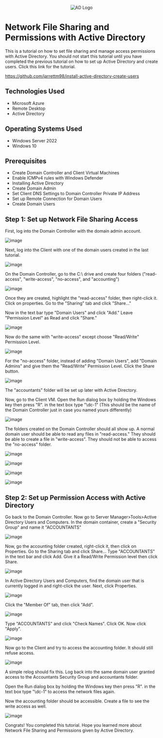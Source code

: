 <p align="center">
<img src="https://i.imgur.com/Q3YpjDD.png" alt="AD Logo"/>
</p>

<h1>Network File Sharing and Permissions with Active Directory</h1>
This is a tutorial on how to set file sharing and manage access permissions with Active Directory. You should not start this tutorial until you have completed the previous tutorial on how to set up Active Directory and create users. Click this link for the tutorial.

https://github.com/jarrettm98/install-active-directory-create-users

<h2>Technologies Used</h2>

- Microsoft Azure
- Remote Desktop
- Active Directory

<h2>Operating Systems Used</h2>

- Windows Server 2022
- Windows 10

<h2>Prerequisites</h2>

- Create Domain Controller and Client Virtual Machines
- Enable ICMPv4 rules with Windows Defender
- Installing Active Directory
- Create Domain Admin
- Set Client DNS Settings to Domain Controller Private IP Address
- Set up Remote Connection for Domain Users
- Create Domain Users

<h2>Step 1: Set up Network File Sharing Access</h2>

First, log into the Domain Controller with the domain admin account.

![image](https://github.com/jarrettm98/network-file-sharing-and-permissions-with-active-directory/assets/140662793/8bcc72cc-1846-461f-8d0d-7eb44925160a)

Next, log into the Client with one of the domain users created in the last tutorial.

![image](https://github.com/jarrettm98/network-file-sharing-and-permissions-with-active-directory/assets/140662793/87733a8a-c3dc-4110-a523-f45d8760eded)

On the Domain Controller, go to the C:\ drive and create four folders ("read-access", "write-access", "no-access", and "accounting")

![image](https://github.com/jarrettm98/network-file-sharing-and-permissions-with-active-directory/assets/140662793/b9cabc44-3409-4cb8-ba41-c2b4be78f7b2)

Once they are created, highlight the "read-access" folder, then right-click it. Click on properties. Go to the "Sharing" tab and click "Share..."

Now in the text bar type "Domain Users" and click "Add." Leave "Permission Level" as Read and click "Share."

![image](https://github.com/jarrettm98/network-file-sharing-and-permissions-with-active-directory/assets/140662793/bce6a285-2ebe-4f0f-8bdd-70f8fc75a6c0)

Now do the same with "write-access" except choose "Read/Write" Permission Level.

![image](https://github.com/jarrettm98/network-file-sharing-and-permissions-with-active-directory/assets/140662793/1b5ed7a6-06ee-4897-b99d-05da769279d6)

For the "no-access" folder, instead of adding "Domain Users", add "Domain Admins" and give them the "Read/Write" Permission Level. Click the Share button.

![image](https://github.com/jarrettm98/network-file-sharing-and-permissions-with-active-directory/assets/140662793/b8cfb8df-c187-450d-889e-4b275fdb26f4)

The "accountants" folder will be set up later with Active Directory.

Now, go to the Client VM. Open the Run dialog box by holding the Windows key then press "R". in the text box type "\\dc-1" (This should be the name of the Domain Controller just in case you named yours differently)

![image](https://github.com/jarrettm98/network-file-sharing-and-permissions-with-active-directory/assets/140662793/93345914-00ee-4f44-8fae-641a45bfb095)

The folders created on the Domain Controller should all show up. A normal domain user should be able to read any files in "read-access." They should be able to create a file in "write-access". They should not be able to access the "no-access" folder.

![image](https://github.com/jarrettm98/network-file-sharing-and-permissions-with-active-directory/assets/140662793/83272589-6756-4b5d-8ae2-625bbd4775ad)

![image](https://github.com/jarrettm98/network-file-sharing-and-permissions-with-active-directory/assets/140662793/72d55e42-76f8-4875-9530-5063c4371445)

![image](https://github.com/jarrettm98/network-file-sharing-and-permissions-with-active-directory/assets/140662793/1822d959-e239-4130-9063-955ffc74187c)

![image](https://github.com/jarrettm98/network-file-sharing-and-permissions-with-active-directory/assets/140662793/b69d8d5e-128c-40d8-800a-511fdbdca3ef)

<h2>Step 2: Set up Permission Access with Active Directory</h2>

Go back to the Domain Controller. Now go to Server Manager>Tools>Active Directory Users and Computers. In the domain container, create a "Security Group" and name it "ACCOUNTANTS"

![image](https://github.com/jarrettm98/network-file-sharing-and-permissions-with-active-directory/assets/140662793/6804d1d9-5666-426b-9679-42a5459e51c6)

Now, go the accounting folder created, right-click it, then click on Properties. Go to the Sharing tab and click Share... Type "ACCOUNTANTS" in the text bar and click Add. Give it a Read/Write Permission level then click Share.

![image](https://github.com/jarrettm98/network-file-sharing-and-permissions-with-active-directory/assets/140662793/e357f3d4-ac13-458d-a903-caa6ecb35c71)

In Active Directory Users and Computers, find the domain user that is currently logged in and right-click the user. Next, click Properties.

![image](https://github.com/jarrettm98/network-file-sharing-and-permissions-with-active-directory/assets/140662793/9251f4c5-c2ec-4b0f-89ea-2e1f676d5f09)

Click the "Member Of" tab, then click "Add".

![image](https://github.com/jarrettm98/network-file-sharing-and-permissions-with-active-directory/assets/140662793/cd49e12d-45b3-4008-be7f-2820c32b6be4)

Type "ACCOUNTANTS" and click "Check Names". Click OK. Now click "Apply".

![image](https://github.com/jarrettm98/network-file-sharing-and-permissions-with-active-directory/assets/140662793/dcf37e92-1c90-47a1-9d81-3c99aaa01085)

Now go to the Client and try to access the accounting folder. It should still refuse access.

![image](https://github.com/jarrettm98/network-file-sharing-and-permissions-with-active-directory/assets/140662793/8e3d776b-d608-4d52-94a6-07101bcf74ab)

A simple relog should fix this. Log back into the same domain user granted access to the Accountants Security Group and accountants folder.

Open the Run dialog box by holding the Windows key then press "R". in the text box type "\\dc-1" to access the network files again.

Now the accounting folder should be accessible. Create a file to see the write access as well.

![image](https://github.com/jarrettm98/network-file-sharing-and-permissions-with-active-directory/assets/140662793/1f6441d0-fbc1-4622-b825-0d08d24a2262)

Congrats! You completed this tutorial. Hope you learned more about Network File Sharing and Permissions given by Active Directory.
